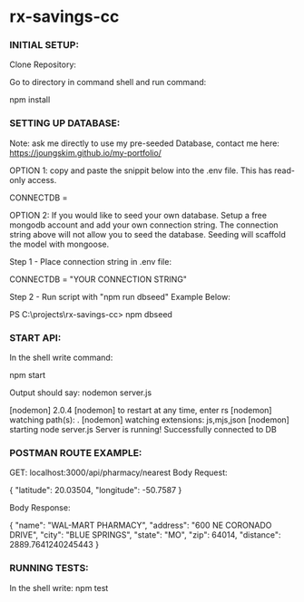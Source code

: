 ﻿# rx-savings-cc

### INITIAL SETUP:

Clone Repository:

Go to directory in command shell and run command:

npm install

### SETTING UP DATABASE:

Note: ask me directly to use my pre-seeded Database, contact me here: https://joungskim.github.io/my-portfolio/

OPTION 1: copy and paste the snippit below into the .env file.  This has read-only access.

CONNECTDB = <Not available on github>

OPTION 2: If you would like to seed your own database.  Setup a free mongodb account and add your own connection string.  The connection string above will not allow you to seed the database.  Seeding will scaffold the model with mongoose.

Step 1 - Place connection string in .env file: 

CONNECTDB = "YOUR CONNECTION STRING"

Step 2 - Run script with "npm run dbseed"  Example Below:

PS C:\projects\rx-savings-cc> npm dbseed

### START API:

In the shell write command:

npm start

Output should say: 
nodemon server.js

[nodemon] 2.0.4
[nodemon] to restart at any time, enter rs
[nodemon] watching path(s): .
[nodemon] watching extensions: js,mjs,json
[nodemon] starting node server.js
Server is running!
Successfully connected to DB

### POSTMAN ROUTE EXAMPLE:

GET: localhost:3000/api/pharmacy/nearest
Body Request: 

{
    "latitude": 20.03504,
    "longitude": -50.7587
}

Body Response:

{
    "name": "WAL-MART PHARMACY",
    "address": "600 NE CORONADO DRIVE",
    "city": "BLUE SPRINGS",
    "state": "MO",
    "zip": 64014,
    "distance": 2889.7641240245443
}

### RUNNING TESTS:

In the shell write: npm test
